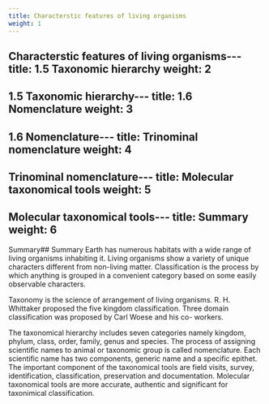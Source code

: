 ```yaml
---
title: Characterstic features of living organisms
weight: 1
---
```


Characterstic features of living organisms---
title: 1.5 Taxonomic hierarchy
weight: 2
---

1.5 Taxonomic hierarchy---
title: 1.6 Nomenclature
weight: 3
---

1.6 Nomenclature---
title: Trinominal nomenclature
weight: 4
---

Trinominal nomenclature---
title: Molecular taxonomical tools
weight: 5
---

Molecular taxonomical tools---
title: Summary
weight: 6
---

Summary## Summary
Earth has numerous habitats with a wide range of living organisms inhabiting it. Living organisms show a variety of unique characters different from non-living matter. Classification is the process by which anything is grouped in a convenient category based on some easily observable characters. 

Taxonomy is the science of arrangement of living organisms. R. H. Whittaker proposed the five kingdom classification. Three domain classification was proposed by Carl Woese and his co- workers. 

The taxonomical hierarchy includes seven categories namely kingdom, phylum, class, order, family, genus and species. The process of assigning scientific names to animal or taxonomic group is called nomenclature. Each scientific name has two components, generic name and a specific epithet. The important component of the taxonomical tools are field visits, survey, identification, classification, preservation and documentation. Molecular taxonomical tools are more accurate, authentic and significant for taxonimical classification.

